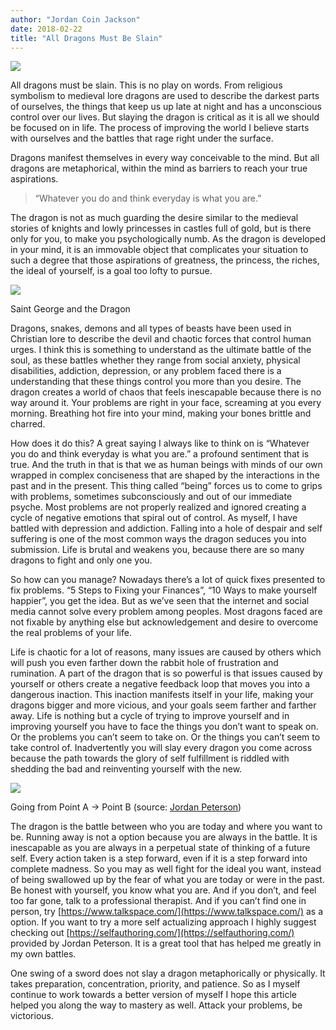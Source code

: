 ```yaml
---
author: "Jordan Coin Jackson"
date: 2018-02-22
title: "All Dragons Must Be Slain"
---
```

![](https://cdn-images-1.medium.com/max/2000/1*cHFomrzG8OxJPncIjPodvg.jpeg)

All dragons must be slain. This is no play on words. From religious symbolism to medieval lore dragons are used to describe the darkest parts of ourselves, the things that keep us up late at night and has a unconscious control over our lives. But slaying the dragon is critical as it is all we should be focused on in life. The process of improving the world I believe starts with ourselves and the battles that rage right under the surface.

Dragons manifest themselves in every way conceivable to the mind. But all dragons are metaphorical, within the mind as barriers to reach your true aspirations.

> “Whatever you do and think everyday is what you are.”

The dragon is not as much guarding the desire similar to the medieval stories of knights and lowly princesses in castles full of gold, but is there only for you, to make you psychologically numb. As the dragon is developed in your mind, it is an immovable object that complicates your situation to such a degree that those aspirations of greatness, the princess, the riches, the ideal of yourself, is a goal too lofty to pursue.

![](https://cdn-images-1.medium.com/max/600/1*DGUV5c-_uSHVzO-AtDoVyQ.jpeg)

Saint George and the Dragon

Dragons, snakes, demons and all types of beasts have been used in Christian lore to describe the devil and chaotic forces that control human urges. I think this is something to understand as the ultimate battle of the soul, as these battles whether they range from social anxiety, physical disabilities, addiction, depression, or any problem faced there is a understanding that these things control you more than you desire. The dragon creates a world of chaos that feels inescapable because there is no way around it. Your problems are right in your face, screaming at you every morning. Breathing hot fire into your mind, making your bones brittle and charred.

How does it do this? A great saying I always like to think on is “Whatever you do and think everyday is what you are.” a profound sentiment that is true. And the truth in that is that we as human beings with minds of our own wrapped in complex conciseness that are shaped by the interactions in the past and in the present. This thing called “being” forces us to come to grips with problems, sometimes subconsciously and out of our immediate psyche. Most problems are not properly realized and ignored creating a cycle of negative emotions that spiral out of control. As myself, I have battled with depression and addiction. Falling into a hole of despair and self suffering is one of the most common ways the dragon seduces you into submission. Life is brutal and weakens you, because there are so many dragons to fight and only one you.

So how can you manage? Nowadays there’s a lot of quick fixes presented to fix problems. “5 Steps to Fixing your Finances”, “10 Ways to make yourself happier”, you get the idea. But as we’ve seen that the internet and social media cannot solve every problem among peoples. Most dragons faced are not fixable by anything else but acknowledgement and desire to overcome the real problems of your life.

Life is chaotic for a lot of reasons, many issues are caused by others which will push you even farther down the rabbit hole of frustration and rumination. A part of the dragon that is so powerful is that issues caused by yourself or others create a negative feedback loop that moves you into a dangerous inaction. This inaction manifests itself in your life, making your dragons bigger and more vicious, and your goals seem farther and farther away. Life is nothing but a cycle of trying to improve yourself and in improving yourself you have to face the things you don’t want to speak on. Or the problems you can’t seem to take on. Or the things you can’t seem to take control of. Inadvertently you will slay every dragon you come across because the path towards the glory of self fulfillment is riddled with shedding the bad and reinventing yourself with the new.

![](https://cdn-images-1.medium.com/max/800/1*B4DwdLMhrojtbDDo8CMwyw.png)

Going from Point A → Point B (source: [Jordan Peterson](https://www.youtube.com/watch?v=f-wWBGo6a2w&list=PL22J3VaeABQD_IZs7y60I3lUrrFTzkpat))

The dragon is the battle between who you are today and where you want to be. Running away is not a option because you are always in the battle. It is inescapable as you are always in a perpetual state of thinking of a future self. Every action taken is a step forward, even if it is a step forward into complete madness. So you may as well fight for the ideal you want, instead of being swallowed up by the fear of what you are today or were in the past. Be honest with yourself, you know what you are. And if you don’t, and feel too far gone, talk to a professional therapist. And if you can’t find one in person, try [https://www.talkspace.com/](https://www.talkspace.com/) as a option. If you want to try a more self actualizing approach I highly suggest checking out [https://selfauthoring.com/](https://selfauthoring.com/) provided by Jordan Peterson. It is a great tool that has helped me greatly in my own battles.

One swing of a sword does not slay a dragon metaphorically or physically. It takes preparation, concentration, priority, and patience. So as I myself continue to work towards a better version of myself I hope this article helped you along the way to mastery as well. Attack your problems, be victorious.
